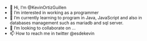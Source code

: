 - 👋 Hi, I’m @KevinOrtizGuillen
- 👀 I’m interested in working as a programmer
- 🌱 I’m currently learning to program in Java, JavaScript and also in databases management such as mariadb and sql server.
- 💞️ I’m looking to collaborate on ...
- 📫 How to reach me in twitter @esdekevin

<!---
KevinOrtizGuillen/KevinOrtizGuillen is a ✨ special ✨ repository because its `README.md` (this file) appears on your GitHub profile.
You can click the Preview link to take a look at your changes.
--->
